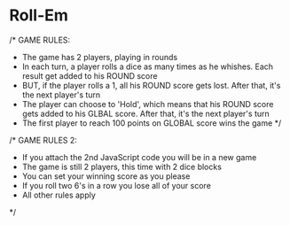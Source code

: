 # Roll-Em
/*
GAME RULES:
- The game has 2 players, playing in rounds
- In each turn, a player rolls a dice as many times as he whishes. Each result get added to his ROUND score
- BUT, if the player rolls a 1, all his ROUND score gets lost. After that, it's the next player's turn
- The player can choose to 'Hold', which means that his ROUND score gets added to his GLBAL score. After that, it's the next player's turn
- The first player to reach 100 points on GLOBAL score wins the game
*/

/*
GAME RULES 2: 
- If you attach the 2nd JavaScript code you will be in a new game
- The game is still 2 players, this time with 2 dice blocks
- You can set your winning score as you please
- If you roll two 6's in a row you lose all of your score
- All other rules apply

*/
